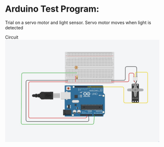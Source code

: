 # Arduino Test Program:
Trial on a servo motor and light sensor. Servo motor moves when light is detected

Circuit
![](image/Capture.JPG)

